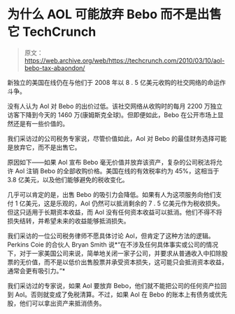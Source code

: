 # 为什么 AOL 可能放弃 Bebo 而不是出售它 TechCrunch

> 原文：<https://web.archive.org/web/https://techcrunch.com/2010/03/10/aol-bebo-tax-abaondon/>

新独立的美国在线仍在与他们于 2008 年以 8 . 5 亿美元收购的社交网络的命运作斗争。

没有人认为 Aol 对 Bebo 的出价过低。该社交网络从收购时的每月 2200 万独立访客下降到今天的 1460 万(康姆斯克全球)。但即便如此，Bebo 在公开市场上显然还是有一些价值的。

我们采访过的公司税务专家说，尽管价值如此，Aol 对 Bebo 的最佳财务选择可能是放弃它，而不是出售它。

原因如下——如果 Aol 宣布 Bebo 毫无价值并放弃该资产，复杂的公司税法将允许 Aol 注销 Bebo 的全部收购价格。美国在线的有效税率约为 45%，这相当于 3.8 亿美元，以及他们能够避免的税收变化。

几乎可以肯定的是，出售 Bebo 的吸引力会降低。如果有人为这项服务向他们支付 1 亿美元，这是乐观的，Aol 仍然可以抵消剩余的 7 . 5 亿美元作为税收损失。但这只适用于长期资本收益，而 Aol 没有任何资本收益可以抵消。他们不得不将损失结转，并希望未来的收益能够抵消损失。

我们采访的一位公司税务律师不愿具体讨论 Aol，但肯定了这种方法的逻辑。Perkins Coie 的合伙人 Bryan Smith 说*“在不涉及任何具体事实或公司的情况下，对于一家美国公司来说，简单地关闭一家子公司，并要求从普通收入中扣除股票的无价值，而不是以低价出售股票并承受资本损失，这可能只会抵消资本收益，通常会更有吸引力。”*

我们采访过的专家说，如果 Aol 要放弃 Bebo，他们就不能把公司的任何资产拉回到 Aol。否则就变成了免税清算。不过，如果 Aol 在 Bebo 的账本上有债务或优先股，他们可以拿出资产来抵消债务。